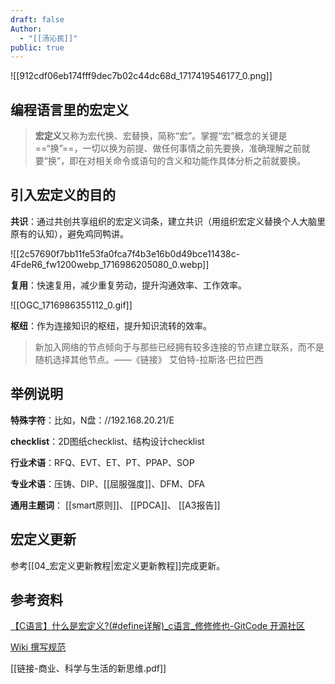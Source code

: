 ```yaml
---
draft: false
Author:
  - "[[汤沁民]]"
public: true
---
```

![[912cdf06eb174fff9dec7b02c44dc68d_1717419546177_0.png]]

## 编程语言里的宏定义

> **宏定义**又称为宏代换、宏替换，简称“宏”。掌握“宏”概念的关键是==“换”==，一切以换为前提、做任何事情之前先要换，准确理解之前就要“换”，即在对相关命令或语句的含义和功能作具体分析之前就要换。

## 引入宏定义的目的

**共识**：通过共创共享组织的宏定义词条，建立共识（用组织宏定义替换个人大脑里原有的认知），避免鸡同鸭讲。

![[2c57690f7bb11fe53fa0fca7f4b3e16b0d49bce11438c-4FdeR6_fw1200webp_1716986205080_0.webp]]

**复用**：快速复用，减少重复劳动，提升沟通效率、工作效率。

![[OGC_1716986355112_0.gif]]

**枢纽**：作为连接知识的枢纽，提升知识流转的效率。

> 新加入网络的节点倾向于与那些已经拥有较多连接的节点建立联系，而不是随机选择其他节点。——《链接》 艾伯特-拉斯洛·巴拉巴西

## 举例说明

**特殊字符**：比如，N盘：//192.168.20.21/E

**checklist**：2D图纸checklist、结构设计checklist

**行业术语**：RFQ、EVT、ET、PT、PPAP、SOP

**专业术语**：压铸、DIP、[[屈服强度]]、DFM、DFA

**通用主题词**： [[smart原则]]、 [[PDCA]]、 [[A3报告]]

## 宏定义更新

参考[[04_宏定义更新教程|宏定义更新教程]]完成更新。

## 参考资料

[【C语言】什么是宏定义?(#define详解)_c语言_修修修也-GitCode 开源社区](https://gitcode.csdn.net/6628b2d3c46af9264276a7e8.html?dp_token=eyJ0eXAiOiJKV1QiLCJhbGciOiJIUzI1NiJ9.eyJpZCI6NjA0OTIyMCwiZXhwIjoxNzE3NTc2MzA2LCJpYXQiOjE3MTY5NzE1MDYsInVzZXJuYW1lIjoid2VpeGluXzQzNTQzMzAxIn0.j0hVT8Q73gV4DEJmSfZosw25ksL5thUmut5Zje4fRhs#devmenu1)

[Wiki 撰写规范](https://learnku.com/docs/guide/wiki-composing/3959)

[[链接-商业、科学与生活的新思维.pdf]]

